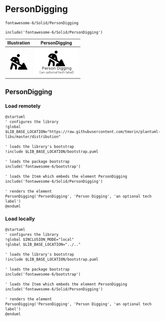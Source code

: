 # PersonDigging


```text
fontawesome-6/Solid/PersonDigging
```

```text
include('fontawesome-6/Solid/PersonDigging')
```



| Illustration | PersonDigging |
| :---: | :---: |
| ![illustration for Illustration](../../fontawesome-6/Solid/PersonDigging.png) | ![illustration for PersonDigging](../../fontawesome-6/Solid/PersonDigging.Local.png) |




## PersonDigging

### Load remotely
```plantuml
@startuml
' configures the library
!global $LIB_BASE_LOCATION="https://raw.githubusercontent.com/tmorin/plantuml-libs/master/distribution"

' loads the library's bootstrap
!include $LIB_BASE_LOCATION/bootstrap.puml

' loads the package bootstrap
include('fontawesome-6/bootstrap')

' loads the Item which embeds the element PersonDigging
include('fontawesome-6/Solid/PersonDigging')

' renders the element
PersonDigging('PersonDigging', 'Person Digging', 'an optional tech label')
@enduml
```

### Load locally
```plantuml
@startuml
' configures the library
!global $INCLUSION_MODE="local"
!global $LIB_BASE_LOCATION="../.."

' loads the library's bootstrap
!include $LIB_BASE_LOCATION/bootstrap.puml

' loads the package bootstrap
include('fontawesome-6/bootstrap')

' loads the Item which embeds the element PersonDigging
include('fontawesome-6/Solid/PersonDigging')

' renders the element
PersonDigging('PersonDigging', 'Person Digging', 'an optional tech label')
@enduml
```


